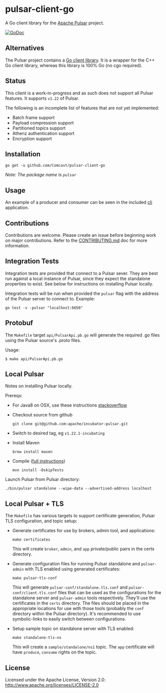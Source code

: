 pulsar-client-go
=========

A Go client library for the [Apache Pulsar](https://pulsar.incubator.apache.org/) project.

[![GoDoc](https://godoc.org/github.com/Comcast/pulsar-client-go?status.svg)](https://godoc.org/github.com/Comcast/pulsar-client-go)

## Alternatives

The Pulsar project contains a [Go client library](https://pulsar.incubator.apache.org/docs/latest/clients/go/).
It is a wrapper for the C++ Go client library, whereas this library is 100% Go (no cgo required).

## Status

This client is a work-in-progress and as such does not support all Pulsar features. It supports `v1.22` of Pulsar.

The following is an incomplete list of features that are not yet implemented:

* Batch frame support
* Payload compression support
* Partitioned topics support
* Athenz authentication support
* Encryption support

## Installation

```shell
go get -u github.com/Comcast/pulsar-client-go
```

_Note: The package name is `pulsar`_

## Usage

An example of a producer and consumer can be seen in the included [cli](https://github.com/Comcast/pulsar-client-go/blob/master/cli/main.go) application.

## Contributions

Contributions are welcome. Please create an issue before beginning work on major contributions. Refer to the [CONTRIBUTING.md](/CONTRIBUTING.md) doc for more information.

## Integration Tests

Integration tests are provided that connect to a Pulsar sever.
They are best run against a local instance of Pulsar, since they expect the standalone properties to exist.
See below for instructions on installing Pulsar locally.

Integration tests will be run when provided the `pulsar` flag with the address of the Pulsar server to connect to. Example:

    go test -v -pulsar "localhost:6650"

## Protobuf

The `Makefile` target `api/PulsarApi.pb.go` will generate the required .go files
using the Pulsar source's .proto files.

Usage:

```shell
$ make api/PulsarApi.pb.go
```

## Local Pulsar

Notes on installing Pulsar locally.

Prereqs:

 * For Java8 on OSX, use these instructions [stackoverflow](https://stackoverflow.com/questions/24342886/how-to-install-java-8-on-mac)
 * Checkout source from github

	```shell
	git clone git@github.com:apache/incubator-pulsar.git
	```

 * Switch to desired tag, eg `v1.22.1-incubating`
 * Install Maven

	```shell
	brew install maven
	```

 * Compile ([full instructions](https://github.com/apache/incubator-pulsar#build-pulsar))

	```shell
	mvn install -DskipTests
	```

Launch Pulsar from Pulsar directory:

```shell
./bin/pulsar standalone --wipe-data --advertised-address localhost
```

## Local Pulsar + TLS

The `Makefile` has various targets to support certificate generation, Pulsar TLS configuration, and topic setup:

* Generate certificates for use by brokers, admin tool, and applications:

	```shell
	make certificates
	```

	This will create `broker`, `admin`, and `app` private/public pairs in the certs directory.

* Generate configuration files for running Pulsar standalone and `pulsar-admin` with TLS enabled using generated certificates:

	```shell
	make pulsar-tls-conf
	```

	This will generate `pulsar-conf/standalone.tls.conf` and `pulsar-conf/client.tls.conf` files that can be used as the configurations
	for the standalone server and `pulsar-admin` tools respectively. They'll use the certificates in the `certs` directory. The files should
	be placed in the appropriate locations for use with those tools (probably the `conf` directory within the Pulsar directory). It's recommended
	to use symbolic-links to easily switch between configurations.

* Setup sample topic on standalone server with TLS enabled:

	```shell
	make standalone-tls-ns
	```

	This will create a `sample/standalone/ns1` topic. The `app` certificate will have `produce`, `consume` rights on the topic.

## License

Licensed under the Apache License, Version 2.0: http://www.apache.org/licenses/LICENSE-2.0
